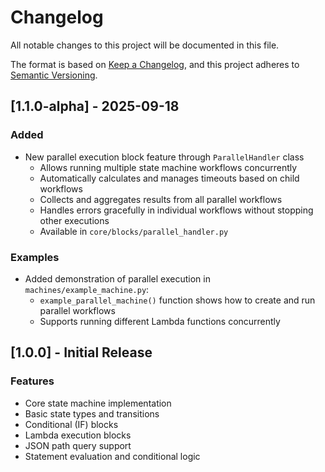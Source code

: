 # Changelog

All notable changes to this project will be documented in this file.

The format is based on [Keep a Changelog](https://keepachangelog.com/en/1.1.0/),
and this project adheres to [Semantic Versioning](https://semver.org/spec/v2.0.0.html).

## [1.1.0-alpha] - 2025-09-18

### Added
- New parallel execution block feature through `ParallelHandler` class
  - Allows running multiple state machine workflows concurrently
  - Automatically calculates and manages timeouts based on child workflows
  - Collects and aggregates results from all parallel workflows
  - Handles errors gracefully in individual workflows without stopping other executions
  - Available in `core/blocks/parallel_handler.py`

### Examples
- Added demonstration of parallel execution in `machines/example_machine.py`:
  - `example_parallel_machine()` function shows how to create and run parallel workflows
  - Supports running different Lambda functions concurrently

## [1.0.0] - Initial Release

### Features
- Core state machine implementation
- Basic state types and transitions
- Conditional (IF) blocks
- Lambda execution blocks
- JSON path query support
- Statement evaluation and conditional logic